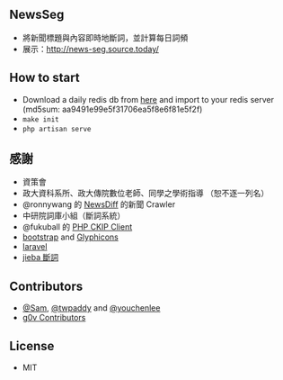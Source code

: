 ## NewsSeg

 * 將新聞標題與內容即時地斷詞，並計算每日詞頻
 * 展示：http://news-seg.source.today/

## How to start

 * Download a daily redis db from [here](http://news.source.today/redis.rdb) and import to your redis server (md5sum: aa9491e99e5f31706ea5f8e6f81e5f2f)
 * `make init`
 * `php artisan serve`

## 感謝
 * 資策會
 * 政大資科系所、政大傳院數位老師、同學之學術指導 （恕不逐一列名）
 * @ronnywang 的 [NewsDiff](http://newsdiff.g0v.ronny.tw/) 的新聞 Crawler
 * 中研院詞庫小組（斷詞系統）
 * @fukuball 的 [PHP CKIP Client](https://github.com/fukuball/CKIPClient-PHP)
 * [bootstrap](http://getbootstrap.com) and [Glyphicons](http://glyphicons.com/)
 * [laravel](http://laravel.com/)
 * [jieba 斷詞](https://github.com/fxsjy/jieba)

## Contributors

 * [@Sam](https://github.com/SamChien), [@twpaddy](https://github.com/twpaddy) and [@youchenlee](https://github.com/youchenlee)
 * [g0v Contributors](http://g0v.tw/)

## License

 * MIT


